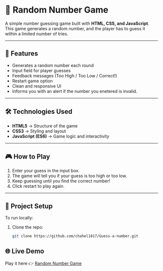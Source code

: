# 🎲 Random Number Game

A simple number guessing game built with **HTML, CSS, and JavaScript**.  
This game generates a random number, and the player has to guess it within a limited number of tries.

---

## 🚀 Features
- Generates a random number each round
- Input field for player guesses
- Feedback messages (Too High / Too Low / Correct!)
- Restart game option
- Clean and responsive UI
- Informs  you with an alert if the number you enetered is invalid.

---

## 🛠️ Technologies Used
- **HTML5** → Structure of the game
- **CSS3** → Styling and layout
- **JavaScript (ES6)** → Game logic and interactivity

---

## 🎮 How to Play
1. Enter your guess in the input box.
2. The game will tell you if your guess is too high or too low.
3. Keep guessing until you find the correct number!
4. Click restart to play again.

---

## 📂 Project Setup
To run locally:
1. Clone the repo:
   ```bash
   git clone https://github.com/chahel1817/Guess-a-number.git

## 🌐 Live Demo
Play it here 👉 [Random Number Game](https://chahel1817.github.io/Guess-a-number/)


